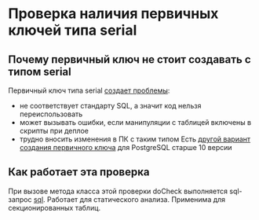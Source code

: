 # Проверка наличия первичных ключей типа serial

## Почему первичный ключ не стоит создавать с типом serial
Первичный ключ типа serial [создает проблемы](https://wiki.postgresql.org/wiki/Don%27t_Do_This#Don.27t_use_serial):
 - не соответствует стандарту SQL, а значит код нельзя переиспользовать
 - может вызывать ошибки, если манипуляции с таблицей включены в скрипты при деплое
 - трудно вносить изменения в ПК с таким типом
Есть [другой вариант создания первичного ключа](https://postgrespro.ru/docs/postgrespro/17/sql-createtable#SQL-CREATETABLE-PARMS-GENERATED-IDENTITY) для PostgreSQL старше 10 версии

## Как работает эта проверка
При вызове метода класса этой проверки doCheck выполняется sql-запрос [sql](https://github.com/mfvanek/pg-index-health-sql/blob/master/sql/primary_keys_with_serial_types.sql).
Работает для статического анализа.
Применима для секционированных таблиц.
